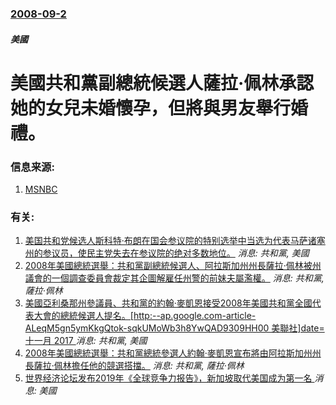 ### [2008-09-2](/news/2008/09/2/index.md)

##### 美國
# 美國共和黨副總統候選人薩拉·佩林承認她的女兒未婚懷孕，但將與男友舉行婚禮。




### 信息来源:

1. [MSNBC](http://www.msnbc.msn.com/id/26501011/)

### 有关:

1. [ 美国共和党候选人斯科特·布朗在国会参议院的特别选举中当选为代表马萨诸塞州的参议员，使民主党失去在参议院的绝对多数地位。](/news/2010/01/19/美国共和党候选人斯科特-布朗在国会参议院的特别选举中当选为代表马萨诸塞州的参议员-使民主党失去在参议院的绝对多数地位.md) _消息: 共和黨, 美國_
2. [2008年美國總統選舉：共和黨副總統候選人、阿拉斯加州州長薩拉·佩林被州議會的一個調查委員會裁定其企圖解雇任州警的前妹夫屬濫權。](/news/2008/10/10/2008年美國總統選舉-共和黨副總統候選人-阿拉斯加州州長薩拉-佩林被州議會的一個調查委員會裁定其企圖解雇任州警的前妹夫.md) _消息: 共和黨, 薩拉·佩林_
3. [美國亞利桑那州參議員、共和黨的約翰·麥凱恩接受2008年美國共和黨全國代表大會的總統候選人提名。[http:--ap.google.com-article-ALeqM5gn5ymKkgQtok-sqkUMoWb3h8YwQAD9309HH00 美聯社]date=十一月 2017 ](/news/2008/09/5/美國亞利桑那州參議員-共和黨的約翰-麥凱恩接受2008年美國共和黨全國代表大會的總統候選人提名-http-apg.md) _消息: 共和黨, 美國_
4. [ 2008年美國總統選舉：共和黨總統參選人約翰·麥凱恩宣布將由阿拉斯加州州長薩拉·佩林擔任他的競選搭擋。](/news/2008/08/30/2008年美國總統選舉-共和黨總統參選人約翰-麥凱恩宣布將由阿拉斯加州州長薩拉-佩林擔任他的競選搭擋.md) _消息: 共和黨, 薩拉·佩林_
5. [ 世界经济论坛发布2019年《全球竞争力报告》，新加坡取代美国成为第一名 ](/news/2019/10/9/世界经济论坛发布2019年-全球竞争力报告-新加坡取代美国成为第一名.md) _消息: 美國_
